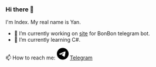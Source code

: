 ### Hi there 👋
I'm Index. My real name is Yan. 

- 🔭 I’m currently working on <a href="https://bonbonbot.xyz">site</a> for BonBon telegram bot.
- 🌱 I’m currently learning C#.

📫 How to reach me:
<img src="./telegram.svg"> <a href="https://t.me/index_zero">Telegram</a>

<!--
**IndexZeroZzz/IndexZeroZzz** is a ✨ _special_ ✨ repository because its `README.md` (this file) appears on your GitHub profile.

Here are some ideas to get you started:

- 🔭 I’m currently working on ...
- 🌱 I’m currently learning ...
- 👯 I’m looking to collaborate on ...
- 🤔 I’m looking for help with ...
- 💬 Ask me about ...
- 📫 How to reach me: ...
- 😄 Pronouns: ...
- ⚡ Fun fact: ...
-->

